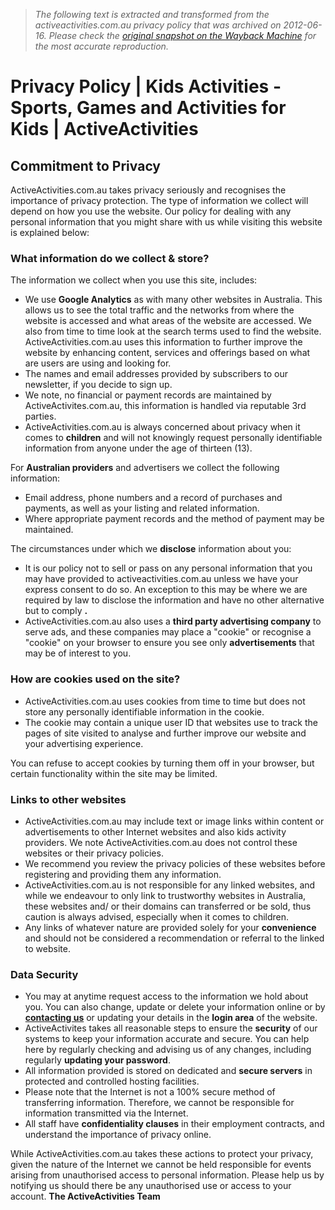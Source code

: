 > *The following text is extracted and transformed from the activeactivities.com.au privacy policy that was archived on 2012-06-16. Please check the [original snapshot on the Wayback Machine](https://web.archive.org/web/20120616051512id_/http%3A//www.activeactivities.com.au/privacy-policy) for the most accurate reproduction.*

# Privacy Policy | Kids Activities - Sports, Games and Activities for Kids | ActiveActivities

## Commitment to Privacy

ActiveActivities.com.au takes privacy seriously and recognises the importance of privacy protection. The type of information we collect will depend on how you use the website. Our policy for dealing with any personal information that you might share with us while visiting this website is explained below: 

### What information do we collect & store?

The information we collect when you use this site, includes: 

  * We use **Google Analytics** as with many other websites in Australia. This allows us to see the total traffic and the networks from where the website is accessed and what areas of the website are accessed. We also from time to time look at the search terms used to find the website. ActiveActivities.com.au uses this information to further improve the website by enhancing content, services and offerings based on what are users are using and looking for.
  * The names and email addresses provided by subscribers to our newsletter, if you decide to sign up.
  * We note, no financial or payment records are maintained by ActiveActivites.com.au, this information is handled via reputable 3rd parties.
  * ActiveActivities.com.au is always concerned about privacy when it comes to **children** and will not knowingly request personally identifiable information from anyone under the age of thirteen (13).



For **Australian providers** and advertisers we collect the following information: 

  * Email address, phone numbers and a record of purchases and payments, as well as your listing and related information.
  * Where appropriate payment records and the method of payment may be maintained.



The circumstances under which we **disclose** information about you: 

  * It is our policy not to sell or pass on any personal information that you may have provided to activeactivities.com.au unless we have your express consent to do so. An exception to this may be where we are required by law to disclose the information and have no other alternative but to comply **.**
  * ActiveActivities.com.au also uses a **third party advertising company** to serve ads, and these companies may place a "cookie" or recognise a "cookie" on your browser to ensure you see only **advertisements** that may be of interest to you.



### How are cookies used on the site?

  * ActiveActivities.com.au uses cookies from time to time but does not store any personally identifiable information in the cookie. 
  * The cookie may contain a unique user ID that websites use to track the pages of site visited to analyse and further improve our website and your advertising experience.



You can refuse to accept cookies by turning them off in your browser, but certain functionality within the site may be limited. 

### Links to other websites

  * ActiveActivities.com.au may include text or image links within content or advertisements to other Internet websites and also kids activity providers. We note ActiveActivities.com.au does not control these websites or their privacy policies.
  * We recommend you review the privacy policies of these websites before registering and providing them any information.
  * ActiveActivities.com.au is not responsible for any linked websites, and while we endeavour to only link to trustworthy websites in Australia, these websites and/ or their domains can transferred or be sold, thus caution is always advised, especially when it comes to children.
  * Any links of whatever nature are provided solely for your **convenience** and should not be considered a recommendation or referral to the linked to website.



### Data Security

  * You may at anytime request access to the information we hold about you. You can also change, update or delete your information online or by **[contacting us](http://www.activeactivities.com.au/contact-us/ "Contact us")** or updating your details in the **login area** of the website.
  * ActiveActivites takes all reasonable steps to ensure the **security** of our systems to keep your information accurate and secure. You can help here by regularly checking and advising us of any changes, including regularly **updating your password**.
  * All information provided is stored on dedicated and **secure servers** in protected and controlled hosting facilities.
  * Please note that the Internet is not a 100% secure method of transferring information. Therefore, we cannot be responsible for information transmitted via the Internet.
  * All staff have **confidentiality clauses** in their employment contracts, and understand the importance of privacy online.



While ActiveActivities.com.au takes these actions to protect your privacy, given the nature of the Internet we cannot be held responsible for events arising from unauthorised access to personal information. Please help us by notifying us should there be any unauthorised use or access to your account. **The ActiveActivities Team**
